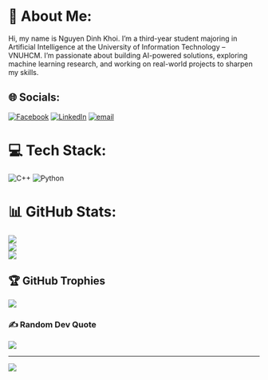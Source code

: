 # 💫 About Me:
Hi, my name is Nguyen Dinh Khoi. I’m a third-year student majoring in Artificial Intelligence at the University of Information Technology – VNUHCM. I’m passionate about building AI-powered solutions, exploring machine learning research, and working on real-world projects to sharpen my skills.


## 🌐 Socials:
[![Facebook](https://img.shields.io/badge/Facebook-%231877F2.svg?logo=Facebook&logoColor=white)](https://facebook.com/https://www.facebook.com/khoingotuantu.070905) [![LinkedIn](https://img.shields.io/badge/LinkedIn-%230077B5.svg?logo=linkedin&logoColor=white)](https://linkedin.com/in/www.linkedin.com/in/dinh-khoi-nguyen-586a96295) [![email](https://img.shields.io/badge/Email-D14836?logo=gmail&logoColor=white)](mailto:dinhkhoi07092005@gmail.com) 

# 💻 Tech Stack:
![C++](https://img.shields.io/badge/c++-%2300599C.svg?style=for-the-badge&logo=c%2B%2B&logoColor=white) ![Python](https://img.shields.io/badge/python-3670A0?style=for-the-badge&logo=python&logoColor=ffdd54)
# 📊 GitHub Stats:
![](https://github-readme-stats.vercel.app/api?username=NgDinhKhoi0709&theme=shadow_blue&hide_border=false&include_all_commits=true&count_private=true)<br/>
![](https://nirzak-streak-stats.vercel.app/?user=NgDinhKhoi0709&theme=shadow_blue&hide_border=false)<br/>
![](https://github-readme-stats.vercel.app/api/top-langs/?username=NgDinhKhoi0709&theme=shadow_blue&hide_border=false&include_all_commits=true&count_private=true&layout=compact)

## 🏆 GitHub Trophies
![](https://github-profile-trophy.vercel.app/?username=NgDinhKhoi0709&theme=shadow_blue&no-frame=false&no-bg=false&margin-w=4)

### ✍️ Random Dev Quote
![](https://quotes-github-readme.vercel.app/api?type=horizontal&theme=tokyonight)

---
[![](https://visitcount.itsvg.in/api?id=NgDinhKhoi0709&icon=4&color=1)](https://visitcount.itsvg.in)

<!-- Proudly created with GPRM ( https://gprm.itsvg.in ) -->
